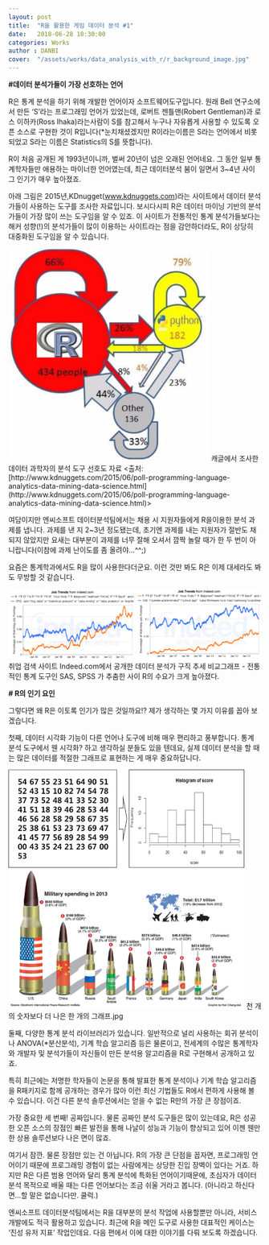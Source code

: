 ```yaml
---
layout: post
title:  "R을 활용한 게임 데이터 분석 #1"
date:   2018-06-28 10:30:00
categories: Works
author : DANBI
cover:  "/assets/works/data_analysis_with_r/r_background_image.jpg"
---
```


**#데이터 분석가들이 가장 선호하는 언어**

R은 통계 분석을 하기 위해 개발한 언어이자 소프트웨어도구입니다. 원래 Bell 연구소에서 만든 ‘S’라는 프로그래밍 언어가 있었는데, 로버트 젠틀맨(Robert Gentleman)과 로스 이하카(Ross Ihaka)라는사람이 S를 참고해서 누구나 자유롭게 사용할 수 있도록 오픈 소스로 구현한 것이 R입니다(*눈치채셨겠지만 R이라는이름은 S라는 언어에서 비롯되었고 S라는 이름은 Statistics의 S를 뜻합니다).

R이 처음 공개된 게 1993년이니까, 벌써 20년이 넘은 오래된 언어네요. 그 동안 일부 통계학자들만 애용하는 마이너한 언어였는데, 최근 데이터분석 붐이 일면서 3~4년 사이 그 인기가 매우 높아졌죠.

아래 그림은 2015년,KDnugget(www.kdnuggets.com)라는 사이트에서 데이터 분석가들이 사용하는 도구를 조사한 자료입니다. 보시다시피 R은 데이터 마이닝 기반의 분석가들이 가장 많이 쓰는 도구임을 알 수 있죠. 이 사이트가 전통적인 통계 분석가들보다는 해커 성향(!)의 분석가들이 많이 이용하는 사이트라는 점을 감안하더라도, R이 상당히 대중화된 도구임을 알 수 있습니다.

<img src="/assets/works/data_analysis_with_r/image_1.png" width="400">
캐글에서 조사한 데이터 과학자의 분석 도구 선호도 자료 <출처: [http://www.kdnuggets.com/2015/06/poll-programming-language-analytics-data-mining-data-science.html](http://www.kdnuggets.com/2015/06/poll-programming-language-analytics-data-mining-data-science.html)> 

여담이지만 엔씨소프트 데이터분석팀에서는 채용 시 지원자들에게 R을이용한 분석 과제를 냅니다. 과제를 낸 지 2~3년 정도됐는데, 초기엔 과제를 내는 지원자가 절반도 채 되지 않았지만 요새는 대부분이 과제를 너무 잘해 오셔서 깜짝 놀랄 때가 한 두 번이 아니랍니다(이참에 과제 난이도를 좀 올려야…^^;)

요즘은 통계학과에서도 R을 많이 사용한다더군요. 이런 것만 봐도 R은 이제 대세라도 봐도 무방할 것 같습니다.

![](/assets/works/data_analysis_with_r/image_2.png)
취업 검색 사이트 Indeed.com에서 공개한 데이터 분석가 구직 추세 비교그래프 - 전통적인 통계 도구인 SAS, SPSS 가 추춤한 사이 R의 수요가 크게 높아졌다.

 **# R의 인기 요인**

그렇다면 왜 R은 이토록 인기가 많은 것일까요!? 제가 생각하는 몇 가지 이유를 꼽아 보겠습니다.

첫째, 데이터 시각화 기능이 다른 언어나 도구에 비해 매우 편리하고 풍부합니다. 통계 분석 도구에서 웬 시각화? 하고 생각하실 분들도 있을 텐데요, 실제 데이터 분석을 할 때는 많은 데이터를 적절한 그래프로 표현하는 게 매우 중요하답니다.

![](/assets/works/data_analysis_with_r/image_3.png)
천 개의 숫자보다 더 나은 한 개의 그래프.jpg

둘째, 다양한 통계 분석 라이브러리가 있습니다. 일반적으로 널리 사용하는 회귀 분석이나 ANOVA(*분산분석), 기계 학습 알고리즘 등은 물론이고, 전세계의 수많은 통계학자와 개발자 및 분석가들이 자신들이 만든 분석용 알고리즘을 R로 구현해서 공개하고 있죠.

특히 최근에는 저명한 학자들이 논문을 통해 발표한 통계 분석이나 기계 학습 알고리즘을 R패키지로 함께 공개하는 경우가 많아 이런 최신 기법들도 R에서 편하게 사용해 볼 수 있습니다. 이건 다른 분석 솔루션에서는 얻을 수 없는 R만의 가장 큰 장점이죠.

가장 중요한 세 번째! 공짜입니다. 물론 공짜인 분석 도구들은 많이 있는데요, R은 성공한 오픈 소스의 장점인 빠른 발전을 통해 나날이 성능과 기능이 향상되고 있어 이젠 웬만한 상용 솔루션보다 나은 면이 많죠. 

여기서 잠깐. 물론 장점만 있는 건 아닙니다. R의 가장 큰 단점을 꼽자면, 프로그래밍 언어이기 때문에 프로그래밍 경험이 없는 사람에게는 상당한 진입 장벽이 있다는 거죠. 하지만 R은 다른 범용 언어와 달리 통계 분석에 특화된 언어이기때문에, 초심자가 데이터 분석 목적으로 배울 때는 다른 언어보다는 조금 쉬울 거라고 봅니다. (아니라고 하신다면…할 말은 없습니다만. 쿨럭.) 

엔씨소프트 데이터분석팀에서는 R을 대부분의 분석 작업에 사용할뿐만 아니라, 서비스 개발에도 적극 활용하고 있습니다. 최근에 R을 메인 도구로 사용한 대표적인 케이스는 ‘진성 유저 지표’ 작업인데요. 다음 편에서 이에 대한 이야기를 다뤄 보도록 하겠습니다.
